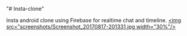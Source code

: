 "# Insta-clone" 

 Insta android clone using Firebase for realtime chat and timeline.
<a href="/screenshots/Screenshot_20170817-201331.jpg"><img src="screenshots/Screenshot_20170817-201331.jpg width="30%"/></a>
